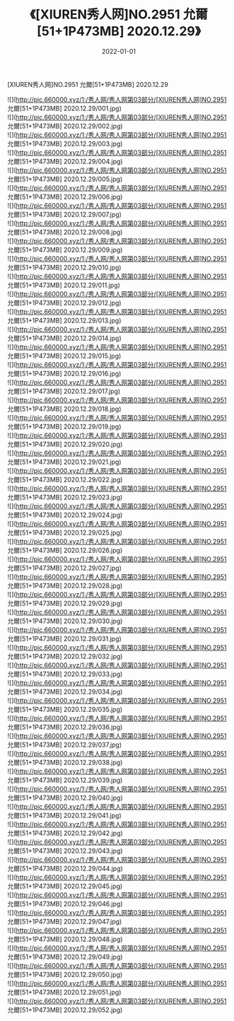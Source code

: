 ﻿---
layout: post
title:  《[XIUREN秀人网]NO.2951 允爾[51+1P473MB] 2020.12.29》
date:   2022-01-01
img: http://pic.660000.xyz/1:/秀人网/秀人网第03部分/[XIUREN秀人网]NO.2951 允爾[51+1P473MB] 2020.12.29/000.jpg
categories: [美女, 清纯, 唯美]
---

[XIUREN秀人网]NO.2951 允爾[51+1P473MB] 2020.12.29

 ![](http://pic.660000.xyz/1:/秀人网/秀人网第03部分/[XIUREN秀人网]NO.2951 允爾[51+1P473MB] 2020.12.29/001.jpg) <br>![](http://pic.660000.xyz/1:/秀人网/秀人网第03部分/[XIUREN秀人网]NO.2951 允爾[51+1P473MB] 2020.12.29/002.jpg) <br>![](http://pic.660000.xyz/1:/秀人网/秀人网第03部分/[XIUREN秀人网]NO.2951 允爾[51+1P473MB] 2020.12.29/003.jpg) <br>![](http://pic.660000.xyz/1:/秀人网/秀人网第03部分/[XIUREN秀人网]NO.2951 允爾[51+1P473MB] 2020.12.29/004.jpg) <br>![](http://pic.660000.xyz/1:/秀人网/秀人网第03部分/[XIUREN秀人网]NO.2951 允爾[51+1P473MB] 2020.12.29/005.jpg) <br>![](http://pic.660000.xyz/1:/秀人网/秀人网第03部分/[XIUREN秀人网]NO.2951 允爾[51+1P473MB] 2020.12.29/006.jpg) <br>![](http://pic.660000.xyz/1:/秀人网/秀人网第03部分/[XIUREN秀人网]NO.2951 允爾[51+1P473MB] 2020.12.29/007.jpg) <br>![](http://pic.660000.xyz/1:/秀人网/秀人网第03部分/[XIUREN秀人网]NO.2951 允爾[51+1P473MB] 2020.12.29/008.jpg) <br>![](http://pic.660000.xyz/1:/秀人网/秀人网第03部分/[XIUREN秀人网]NO.2951 允爾[51+1P473MB] 2020.12.29/009.jpg) <br>![](http://pic.660000.xyz/1:/秀人网/秀人网第03部分/[XIUREN秀人网]NO.2951 允爾[51+1P473MB] 2020.12.29/010.jpg) <br>![](http://pic.660000.xyz/1:/秀人网/秀人网第03部分/[XIUREN秀人网]NO.2951 允爾[51+1P473MB] 2020.12.29/011.jpg) <br>![](http://pic.660000.xyz/1:/秀人网/秀人网第03部分/[XIUREN秀人网]NO.2951 允爾[51+1P473MB] 2020.12.29/012.jpg) <br>![](http://pic.660000.xyz/1:/秀人网/秀人网第03部分/[XIUREN秀人网]NO.2951 允爾[51+1P473MB] 2020.12.29/013.jpg) <br>![](http://pic.660000.xyz/1:/秀人网/秀人网第03部分/[XIUREN秀人网]NO.2951 允爾[51+1P473MB] 2020.12.29/014.jpg) <br>![](http://pic.660000.xyz/1:/秀人网/秀人网第03部分/[XIUREN秀人网]NO.2951 允爾[51+1P473MB] 2020.12.29/015.jpg) <br>![](http://pic.660000.xyz/1:/秀人网/秀人网第03部分/[XIUREN秀人网]NO.2951 允爾[51+1P473MB] 2020.12.29/016.jpg) <br>![](http://pic.660000.xyz/1:/秀人网/秀人网第03部分/[XIUREN秀人网]NO.2951 允爾[51+1P473MB] 2020.12.29/017.jpg) <br>![](http://pic.660000.xyz/1:/秀人网/秀人网第03部分/[XIUREN秀人网]NO.2951 允爾[51+1P473MB] 2020.12.29/018.jpg) <br>![](http://pic.660000.xyz/1:/秀人网/秀人网第03部分/[XIUREN秀人网]NO.2951 允爾[51+1P473MB] 2020.12.29/019.jpg) <br>![](http://pic.660000.xyz/1:/秀人网/秀人网第03部分/[XIUREN秀人网]NO.2951 允爾[51+1P473MB] 2020.12.29/020.jpg) <br>![](http://pic.660000.xyz/1:/秀人网/秀人网第03部分/[XIUREN秀人网]NO.2951 允爾[51+1P473MB] 2020.12.29/021.jpg) <br>![](http://pic.660000.xyz/1:/秀人网/秀人网第03部分/[XIUREN秀人网]NO.2951 允爾[51+1P473MB] 2020.12.29/022.jpg) <br>![](http://pic.660000.xyz/1:/秀人网/秀人网第03部分/[XIUREN秀人网]NO.2951 允爾[51+1P473MB] 2020.12.29/023.jpg) <br>![](http://pic.660000.xyz/1:/秀人网/秀人网第03部分/[XIUREN秀人网]NO.2951 允爾[51+1P473MB] 2020.12.29/024.jpg) <br>![](http://pic.660000.xyz/1:/秀人网/秀人网第03部分/[XIUREN秀人网]NO.2951 允爾[51+1P473MB] 2020.12.29/025.jpg) <br>![](http://pic.660000.xyz/1:/秀人网/秀人网第03部分/[XIUREN秀人网]NO.2951 允爾[51+1P473MB] 2020.12.29/026.jpg) <br>![](http://pic.660000.xyz/1:/秀人网/秀人网第03部分/[XIUREN秀人网]NO.2951 允爾[51+1P473MB] 2020.12.29/027.jpg) <br>![](http://pic.660000.xyz/1:/秀人网/秀人网第03部分/[XIUREN秀人网]NO.2951 允爾[51+1P473MB] 2020.12.29/028.jpg) <br>![](http://pic.660000.xyz/1:/秀人网/秀人网第03部分/[XIUREN秀人网]NO.2951 允爾[51+1P473MB] 2020.12.29/029.jpg) <br>![](http://pic.660000.xyz/1:/秀人网/秀人网第03部分/[XIUREN秀人网]NO.2951 允爾[51+1P473MB] 2020.12.29/030.jpg) <br>![](http://pic.660000.xyz/1:/秀人网/秀人网第03部分/[XIUREN秀人网]NO.2951 允爾[51+1P473MB] 2020.12.29/031.jpg) <br>![](http://pic.660000.xyz/1:/秀人网/秀人网第03部分/[XIUREN秀人网]NO.2951 允爾[51+1P473MB] 2020.12.29/032.jpg) <br>![](http://pic.660000.xyz/1:/秀人网/秀人网第03部分/[XIUREN秀人网]NO.2951 允爾[51+1P473MB] 2020.12.29/033.jpg) <br>![](http://pic.660000.xyz/1:/秀人网/秀人网第03部分/[XIUREN秀人网]NO.2951 允爾[51+1P473MB] 2020.12.29/034.jpg) <br>![](http://pic.660000.xyz/1:/秀人网/秀人网第03部分/[XIUREN秀人网]NO.2951 允爾[51+1P473MB] 2020.12.29/035.jpg) <br>![](http://pic.660000.xyz/1:/秀人网/秀人网第03部分/[XIUREN秀人网]NO.2951 允爾[51+1P473MB] 2020.12.29/036.jpg) <br>![](http://pic.660000.xyz/1:/秀人网/秀人网第03部分/[XIUREN秀人网]NO.2951 允爾[51+1P473MB] 2020.12.29/037.jpg) <br>![](http://pic.660000.xyz/1:/秀人网/秀人网第03部分/[XIUREN秀人网]NO.2951 允爾[51+1P473MB] 2020.12.29/038.jpg) <br>![](http://pic.660000.xyz/1:/秀人网/秀人网第03部分/[XIUREN秀人网]NO.2951 允爾[51+1P473MB] 2020.12.29/039.jpg) <br>![](http://pic.660000.xyz/1:/秀人网/秀人网第03部分/[XIUREN秀人网]NO.2951 允爾[51+1P473MB] 2020.12.29/040.jpg) <br>![](http://pic.660000.xyz/1:/秀人网/秀人网第03部分/[XIUREN秀人网]NO.2951 允爾[51+1P473MB] 2020.12.29/041.jpg) <br>![](http://pic.660000.xyz/1:/秀人网/秀人网第03部分/[XIUREN秀人网]NO.2951 允爾[51+1P473MB] 2020.12.29/042.jpg) <br>![](http://pic.660000.xyz/1:/秀人网/秀人网第03部分/[XIUREN秀人网]NO.2951 允爾[51+1P473MB] 2020.12.29/043.jpg) <br>![](http://pic.660000.xyz/1:/秀人网/秀人网第03部分/[XIUREN秀人网]NO.2951 允爾[51+1P473MB] 2020.12.29/044.jpg) <br>![](http://pic.660000.xyz/1:/秀人网/秀人网第03部分/[XIUREN秀人网]NO.2951 允爾[51+1P473MB] 2020.12.29/045.jpg) <br>![](http://pic.660000.xyz/1:/秀人网/秀人网第03部分/[XIUREN秀人网]NO.2951 允爾[51+1P473MB] 2020.12.29/046.jpg) <br>![](http://pic.660000.xyz/1:/秀人网/秀人网第03部分/[XIUREN秀人网]NO.2951 允爾[51+1P473MB] 2020.12.29/047.jpg) <br>![](http://pic.660000.xyz/1:/秀人网/秀人网第03部分/[XIUREN秀人网]NO.2951 允爾[51+1P473MB] 2020.12.29/048.jpg) <br>![](http://pic.660000.xyz/1:/秀人网/秀人网第03部分/[XIUREN秀人网]NO.2951 允爾[51+1P473MB] 2020.12.29/049.jpg) <br>![](http://pic.660000.xyz/1:/秀人网/秀人网第03部分/[XIUREN秀人网]NO.2951 允爾[51+1P473MB] 2020.12.29/050.jpg) <br>![](http://pic.660000.xyz/1:/秀人网/秀人网第03部分/[XIUREN秀人网]NO.2951 允爾[51+1P473MB] 2020.12.29/051.jpg) <br>![](http://pic.660000.xyz/1:/秀人网/秀人网第03部分/[XIUREN秀人网]NO.2951 允爾[51+1P473MB] 2020.12.29/052.jpg) <br>